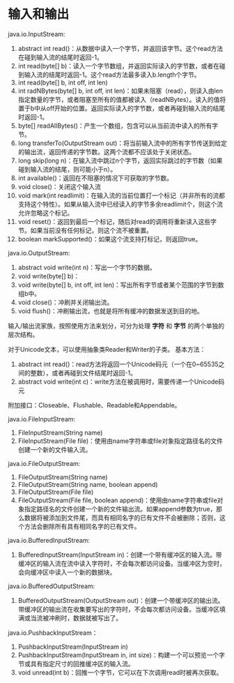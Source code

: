 # 输入和输出

java.io.InputStream:
1. abstract int read()：从数据中读入一个字节，并返回该字节。这个read方法在碰到输入流的结尾时返回-1。
2. int read(byte[] b)：读入一个字节数组，并返回实际读入的字节数，或者在碰到输入流的结尾时返回-1。这个read方法最多读入b.length个字节。
3. int read(byte[] b, int off, int len)
4. int radNBytes(byte[] b, int off, int len)：如果未阻塞（read），则读入由len指定数量的字节，或者阻塞至所有的值都被读入（readNBytes）。读入的值将置于b中从off开始的位置。返回实际读入的字节数，或者再碰到输入流的结尾时返回-1。
5. byte[] readAllBytes()：产生一个数组，包含可以从当前流中读入的所有字节。
6. long transferTo(OutputStream out)：将当前输入流中的所有字节传送到给定的输出流，返回传递的字节数。这两个流都不应该处于关闭状态。
7. long skip(long n)：在输入流中跳过n个字节，返回实际跳过的字节数（如果碰到输入流的结尾，则可能小于n）。
8. int available()：返回在不阻塞的情况下可获取的字节数。
9. void close()：关闭这个输入流
10. void mark(int readlimit)：在输入流的当前位置打一个标记（并非所有的流都支持这个特性）。如果从输入流中已经读入的字节多余readlimit个，则这个流允许忽略这个标记。
11. void reset()：返回到最后一个标记，随后对read的调用将重新读入这些字节。如果当前没有任何标记，则这个流不被重置。
12. boolean markSupported()：如果这个流支持打标记，则返回true。

java.io.OutputStream:
1. abstract void write(int n)：写出一个字节的数据。
2. void write(byte[] b)：
3. void write(byte[] b, int off, int len)：写出所有字节或者某个范围的字节到数组b中。
4. void close()：冲刷并关闭输出流。
5. void flush()：冲刷输出流，也就是将所有缓冲的数据发送到目的地。


输入/输出流家族，按照使用方法来划分，可分为处理 **字符** 和 **字节** 的两个单独的层次结构。

对于Unicode文本，可以使用抽象类Reader和Writer的子类。
基本方法：
1. abstract int read()：read方法将返回一个Unicode码元（一个在0~65535之间的整数），或者再碰到文件结尾时返回-1。
2. abstract void write(int c)：write方法在被调用时，需要传递一个Unicode码元

附加接口：Closeable、Flushable、Readable和Appendable。


java.io.FileInputStream:
1. FileInputStream(String name)
2. FileInputStream(File file)：使用由name字符串或file对象指定路径名的文件创建一个新的文件输入流。

java.io.FileOutputStream:
1. FileOutputStream(String name)
2. FileOutputStream(String name, boolean append)
3. FileOutputStream(File file)
4. FileOutputStream(File file, boolean append)：使用由name字符串或file对象指定路径名的文件创建一个新的文件输出流。如果append参数为true，那么数据将被添加到文件尾，而具有相同名字的已有文件不会被删除；否则，这个方法会删除所有具有相同名字的已有文件。

java.io.BufferedInputStream:
1. BufferedInputStream(InputStream in)：创建一个带有缓冲区的输入流。带缓冲区的输入流在流中读入字符时，不会每次都访问设备。当缓冲区为空时，会向缓冲区中读入一个新的数据块。

java.io.BufferedOutputStream:
1. BufferedOutputStream(OutputStream out)：创建一个带缓冲区的输出流。带缓冲区的输出流在收集要写出的字符时，不会每次都访问设备。当缓冲区填满或当流被冲刷时，数据就被写出了。

java.io.PushbackInputStream：
1. PushbackInputStream(InputStream in)
2. PushbackInputStream(InputStream in, int size)：构建一个可以预览一个字节或具有指定尺寸的回推缓冲区的输入流。
3. void unread(int b)：回推一个字节，它可以在下次调用read时被再次获取。


